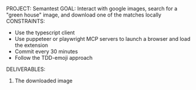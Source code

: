 PROJECT: Semantest
GOAL: Interact with google images, search for a "green house" image, and download one of the matches locally
CONSTRAINTS:
- Use the typescript client
- Use puppeteer or playwright MCP servers to launch a browser and load the extension
- Commit every 30 minutes
- Follow the TDD-emoji approach

DELIVERABLES:
1. The downloaded image
